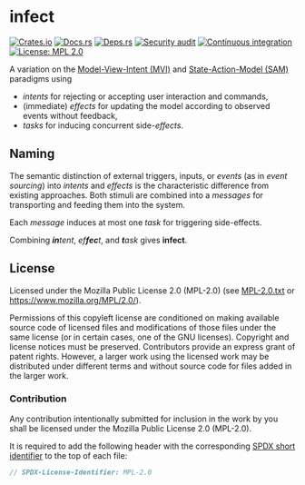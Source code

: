 <!-- SPDX-FileCopyrightText: The infect authors -->
<!-- SPDX-License-Identifier: MPL-2.0 -->

# infect

[![Crates.io](https://img.shields.io/crates/v/infect.svg)](https://crates.io/crates/infect)
[![Docs.rs](https://docs.rs/infect/badge.svg)](https://docs.rs/infect)
[![Deps.rs](https://deps.rs/repo/github/uklotzde/infect/status.svg)](https://deps.rs/repo/github/uklotzde/infect)
[![Security audit](https://github.com/uklotzde/infect/actions/workflows/security-audit.yaml/badge.svg)](https://github.com/uklotzde/infect/actions/workflows/security-audit.yaml)
[![Continuous integration](https://github.com/uklotzde/infect/actions/workflows/continuous-integration.yaml/badge.svg)](https://github.com/uklotzde/infect/actions/workflows/continuous-integration.yaml)
[![License: MPL 2.0](https://img.shields.io/badge/License-MPL_2.0-brightgreen.svg)](https://opensource.org/licenses/MPL-2.0)

A variation on the [Model-View-Intent (MVI)][mvi] and [State-Action-Model (SAM)][sam] paradigms using

- _intents_ for rejecting or accepting user interaction and commands,
- (immediate) _effects_ for updating the model according to observed events without feedback,
- _tasks_ for inducing concurrent side-_effects_.

[mvi]: https://hannesdorfmann.com/android/model-view-intent/ "Model-View-Intent (MVI)"
[sam]: https://sam.js.org/ "State-Action-Model (SAM)"

## Naming

The semantic distinction of external triggers, inputs, or _events_ (as in _event sourcing_)
into _intents_ and _effects_ is the characteristic difference from existing approaches.
Both stimuli are combined into a _messages_ for transporting and feeding them into the system.

Each _message_ induces at most one _task_ for triggering side-effects.

Combining _**in**tent_, _ef**fec**t_, and _**t**ask_ gives **infect**.

## License

Licensed under the Mozilla Public License 2.0 (MPL-2.0) (see [MPL-2.0.txt](LICENSES/MPL-2.0.txt) or <https://www.mozilla.org/MPL/2.0/>).

Permissions of this copyleft license are conditioned on making available source code of licensed files and modifications of those files under the same license (or in certain cases, one of the GNU licenses). Copyright and license notices must be preserved. Contributors provide an express grant of patent rights. However, a larger work using the licensed work may be distributed under different terms and without source code for files added in the larger work.

### Contribution

Any contribution intentionally submitted for inclusion in the work by you shall be licensed under the Mozilla Public License 2.0 (MPL-2.0).

It is required to add the following header with the corresponding [SPDX short identifier](https://spdx.dev/ids/) to the top of each file:

```rust
// SPDX-License-Identifier: MPL-2.0
```
